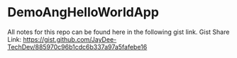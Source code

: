 # DemoAngHelloWorldApp
All notes for this repo can be found here in the following gist link. 
Gist  Share Link: https://gist.github.com/JayDee-TechDev/885970c96b1cdc6b337a97a5fafebe16
